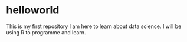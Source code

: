 # helloworld
This is my first repository
I am here to learn about data science. I will be using R to programme and learn.
